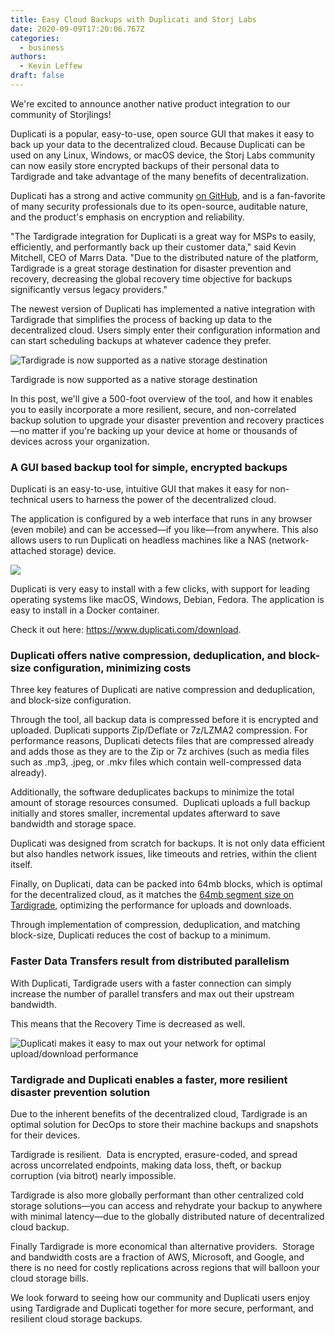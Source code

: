 ```yaml
---
title: Easy Cloud Backups with Duplicati and Storj Labs
date: 2020-09-09T17:20:06.767Z
categories:
  - business
authors:
  - Kevin Leffew
draft: false
---
```

We're excited to announce another native product integration to our community of Storjlings!

Duplicati is a popular, easy-to-use, open source GUI that makes it easy to back up your data to the decentralized cloud. Because Duplicati can be used on any Linux, Windows, or macOS device, the Storj Labs community can now easily store encrypted backups of their personal data to Tardigrade and take advantage of the many benefits of decentralization.

Duplicati has a strong and active community [on GitHub](https://github.com/duplicati/duplicati), and is a fan-favorite of many security professionals due to its open-source, auditable nature, and the product's emphasis on encryption and reliability.

"The Tardigrade integration for Duplicati is a great way for MSPs to easily, efficiently, and performantly back up their customer data," said Kevin Mitchell, CEO of Marrs Data. "Due to the distributed nature of the platform, Tardigrade is a great storage destination for disaster prevention and recovery, decreasing the global recovery time objective for backups significantly versus legacy providers."

The newest version of Duplicati has implemented a native integration with Tardigrade that simplifies the process of backing up data to the decentralized cloud. Users simply enter their configuration information and can start scheduling backups at whatever cadence they prefer.

![](/blog/img/duplicati-announcement.png "Tardigrade is now supported as a native storage destination")

Tardigrade is now supported as a native storage destination

In this post, we'll give a 500-foot overview of the tool, and how it enables you to easily incorporate a more resilient, secure, and non-correlated backup solution to upgrade your disaster prevention and recovery practices—no matter if you're backing up your device at home or thousands of devices across your organization.

### A GUI based backup tool for simple, encrypted backups

Duplicati is an easy-to-use, intuitive GUI that makes it easy for non-technical users to harness the power of the decentralized cloud.

The application is configured by a web interface that runs in any browser (even mobile) and can be accessed—if you like—from anywhere. This also allows users to run Duplicati on headless machines like a NAS (network-attached storage) device.

![](/blog/img/duplicati-announcement-2.png)

Duplicati is very easy to install with a few clicks, with support for leading operating systems like macOS, Windows, Debian, Fedora. The application is easy to install in a Docker container.

Check it out here: <https://www.duplicati.com/download>.

### Duplicati offers native compression, deduplication, and block-size configuration, minimizing costs

Three key features of Duplicati are native compression and deduplication, and block-size configuration.

Through the tool, all backup data is compressed before it is encrypted and uploaded. Duplicati supports Zip/Deflate or 7z/LZMA2 compression. For performance reasons, Duplicati detects files that are compressed already and adds those as they are to the Zip or 7z archives (such as media files such as .mp3, .jpeg, or .mkv files which contain well-compressed data already).

Additionally, the software deduplicates backups to minimize the total amount of storage resources consumed.  Duplicati uploads a full backup initially and stores smaller, incremental updates afterward to save bandwidth and storage space.

Duplicati was designed from scratch for backups. It is not only data efficient but also handles network issues, like timeouts and retries, within the client itself.

Finally, on Duplicati, data can be packed into 64mb blocks, which is optimal for the decentralized cloud, as it matches the [64mb segment size on Tardigrade](https://github.com/storj/common/blob/f9cddf66b4be/storj/segment.go), optimizing the performance for uploads and downloads.

Through implementation of compression, deduplication, and matching block-size, Duplicati reduces the cost of backup to a minimum.

### Faster Data Transfers result from distributed parallelism

With Duplicati, Tardigrade users with a faster connection can simply increase the number of parallel transfers and max out their upstream bandwidth.

This means that the Recovery Time is decreased as well.



![](/blog/img/duplicati-announcement-3.png "Duplicati makes it easy to max out your network for optimal upload/download performance")

### Tardigrade and Duplicati enables a faster, more resilient disaster prevention solution

Due to the inherent benefits of the decentralized cloud, Tardigrade is an optimal solution for DecOps to store their machine backups and snapshots for their devices.

Tardigrade is resilient.  Data is encrypted, erasure-coded, and spread across uncorrelated endpoints, making data loss, theft, or backup corruption (via bitrot) nearly impossible.

Tardigrade is also more globally performant than other centralized cold storage solutions—you can access and rehydrate your backup to anywhere with minimal latency—due to the globally distributed nature of decentralized cloud backup.

Finally Tardigrade is more economical than alternative providers.  Storage and bandwidth costs are a fraction of AWS, Microsoft, and Google, and there is no need for costly replications across regions that will balloon your cloud storage bills.

We look forward to seeing how our community and Duplicati users enjoy using Tardigrade and Duplicati together for more secure, performant, and resilient cloud storage backups.